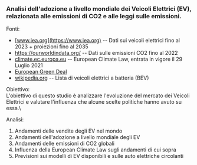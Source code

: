 ### Analisi dell'adozione a livello mondiale dei Veicoli Elettrici (EV), relazionata alle emissioni di CO2 e alle leggi sulle emissioni.

Fonti:

- [www.iea.org](https://www.iea.org) -- Dati sui veicoli elettrici fino al 2023 + proiezioni fino al 2035
- https://ourworldindata.org/ -- Dati sulle emissioni CO2 fino al 2022
- [climate.ec.europa.eu](https://climate.ec.europa.eu/eu-action/european-climate-law_en) -- European Climate Law, entrata in vigore il 29 Luglio 2021
- [European Green Deal](https://en.wikipedia.org/wiki/European_Green_Deal)
- [wikipedia.org](https://en.wikipedia.org/wiki/List_of_battery_electric_vehicles) -- Lista di veicoli elettrici a batteria (BEV)

Obiettivo:\
L'obiettivo di questo studio è analizzare l'evoluzione del mercato dei Veicoli Elettrici e valutare l'influenza che alcune scelte politiche hanno avuto su essa.\

Analisi:

1. Andamenti delle vendite degli EV nel mondo
2. Andamenti dell'adozione a livello mondiale degli EV
3. Andamenti delle emissioni di CO2 globali
4. Influenza della European Climate Law sugli andamenti di cui sopra
5. Previsioni sui modelli di EV disponibili e sulle auto elettriche circolanti
